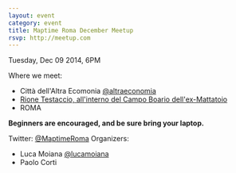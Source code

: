 ```yaml
---
layout: event
category: event
title: Maptime Roma December Meetup
rsvp: http://meetup.com
---
```


Tuesday, Dec 09 2014, 6PM

Where we meet:

- Città dell'Altra Ecomonia <a href="http://twitter.com/altraeconomia">@altraeconomia</a>
- <a href="http://www.cittadellaltraeconomia.org/index.php?option=com_content&view=article&id=24&Itemid=176">Rione Testaccio, all'interno del Campo Boario dell'ex-Mattatoio</a>
- ROMA

__Beginners are encouraged, and be sure bring your laptop.__

Twitter: [@MaptimeRoma](http://twitter.com/MaptimeRoma)
Organizers:

- Luca Moiana [@lucamoiana](http://twitter.com/lucamoiana)
- Paolo Corti

